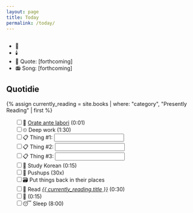 ```yaml
---
layout: page
title: Today
permalink: /today/
---
```

<h2><span id="formattedDate"></span></h2>
<ul>
<li>📆 <span id="dailyEvent"></span></li>
<li>🕯️ <span id="feastDay"></span></li>
<li>📝 Quote: [forthcoming]</li>
<li>📻 Song: [forthcoming]</li>
</ul>
<h2>Quotidie</h2>
{% assign currently_reading = site.books | where: "category", "Presently Reading" | first %}
<ul style="list-style:none">
  <li><input type="checkbox"/>🙏 <a href="/prayers/orate-ante-labori/">Orate ante labori</a> (0:01)</li>
  <li><input type="checkbox"/>⏲ Deep work (1:30)</li>
  <li><input type="checkbox"/>📋 Thing #1: <input type="text" name="task"></li>
  <li><input type="checkbox"/>📋 Thing #2: <input type="text" name="task"></li>
  <li><input type="checkbox"/>📋 Thing #3: <input type="text" name="task"></li>
  <li><input type="checkbox"/>🌱 Study Korean (0:15)</li>
  <li><input type="checkbox"/>💪 Pushups (30x)</li>
  <li><input type="checkbox"/>🗃️ Put things back in their places</li>
  <li><input type="checkbox"/>📖 Read <a href="{{ currently_reading.url | relative_url }}"><i>{{ currently_reading.title }}</i></a> (0:30)</li>
  <li><input type="checkbox"/>📿 <a href="/prayers/rosary"><span id="rosaryMystery"></span></a> (0:15)</li>
  <li><input type="checkbox"/>😴 Sleep (8:00)</li>
</ul>
<script>
  const dailyEvents = {{ site.data.daily_events | jsonify }};
  const feastDays = {{ site.data.feast_days | jsonify }};
  const rosaryMysteries = {{ site.data.rosary_mysteries | jsonify }};

  function sanitizeHTML(str) {
    const temp = document.createElement('div');
    temp.textContent = str;
    return temp.innerHTML;
  }

  function displayDailyInfo() {
    // Create a formatter for Pacific Time with the desired format
    const pacificFormatter = new Intl.DateTimeFormat('en-US', {
      timeZone: 'America/Los_Angeles',
      weekday: 'short',
      year: 'numeric',
      month: '2-digit',
      day: '2-digit'
    });

    // Get the current date in Pacific Time
    const pacificDate = new Date();
    
    // Format the date as "Day. YYYY-MM-DD" for the header
    const formattedDate = pacificFormatter.format(pacificDate)
      .replace(/(\w+), (\d{2})\/(\d{2})\/(\d{4})/, '$1. $4-$2-$3');

    // Update the formatted date in the header
    const dateHeader = document.getElementById('formattedDate');
    if (dateHeader) {
      dateHeader.textContent = formattedDate;
    }

    // Format the date as MM-DD for event lookup
    const todayDate = pacificDate.toLocaleString('en-US', { 
      timeZone: 'America/Los_Angeles',
      month: '2-digit',
      day: '2-digit'
    }).replace('/', '-');

    // Get day of week (0-6, where 0 is Sunday)
    const dayOfWeek = pacificDate.getDay();

    // Find daily event
    const todayEvent = dailyEvents.find(e => e.date === todayDate);

    // Find feast day
    const todayFeast = feastDays.find(f => f.date === todayDate);

    // Find rosary mystery
    const todayMystery = rosaryMysteries[dayOfWeek];

    // Debug logging
    console.log('dailyEvents:', dailyEvents);
    console.log('feastDays:', feastDays);
    console.log('rosaryMysteries:', rosaryMysteries);
    console.log('todayDate:', todayDate);
    console.log('todayEvent:', todayEvent);
    console.log('todayFeast:', todayFeast);
    console.log('todayMystery:', todayMystery);

    // Update daily event
    const eventDiv = document.getElementById('dailyEvent');
    if (eventDiv) {
      if (todayEvent) {
        eventDiv.innerHTML = sanitizeHTML(todayEvent.event);
      } else {
        eventDiv.textContent = 'No event today';
      }
      console.log('Updated dailyEvent:', eventDiv.innerHTML);
    } else {
      console.log('dailyEvent element not found');
    }

    // Update feast day
    const feastDiv = document.getElementById('feastDay');
    if (feastDiv) {
      feastDiv.textContent = todayFeast ? `Feast Day: ${todayFeast.feast}` : 'No feast day today';
      console.log('Updated feastDay:', feastDiv.textContent);
    } else {
      console.log('feastDay element not found');
    }

    // Update rosary mystery
    const rosaryDiv = document.getElementById('rosaryMystery');
    if (rosaryDiv) {
      rosaryDiv.textContent = `${todayMystery.set} Mysteries`;
      console.log('Updated rosaryMystery:', rosaryDiv.textContent);
    } else {
      console.log('rosaryMystery element not found');
    }

    console.log('Current Pacific Time:', pacificDate.toLocaleString('en-US', { timeZone: 'America/Los_Angeles' }));
    console.log('Formatted date for lookup:', todayDate);
    console.log('Day of week:', dayOfWeek);
  }

  // Ensure the DOM is fully loaded before running the script
  if (document.readyState === 'loading') {
    document.addEventListener('DOMContentLoaded', displayDailyInfo);
  } else {
    displayDailyInfo();
  }
</script>
